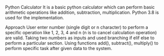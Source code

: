 Python Calculator
It is a basic python calculator which can perform basic arithmetic operations like addition, subtraction, multiplication. Python 3.8 is used for the implementation.

Approach
User enter number (single digit or n character) to perform a specific operation like 1, 2, 3, 4 and n (n is to cancel calculation operation) are valid.
Taking two numbers as inputs and used branching if elif else to perform a particular section.
Using functions add(), subtract(), multiply() to perform specific task after given data to the system.

